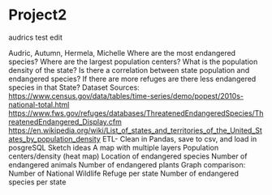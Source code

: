 # Project2

audrics test edit


Audric, Autumn, Hermela, Michelle
Where are the most endangered species?
Where are the largest population centers?
What is the population density of the state?
Is there a correlation between state population and endangered species?
If there are more refuges are there less endangered species in that State?
Dataset Sources:
https://www.census.gov/data/tables/time-series/demo/popest/2010s-national-total.html
https://www.fws.gov/refuges/databases/ThreatenedEndangeredSpecies/ThreatenedEndangered_Display.cfm
https://en.wikipedia.org/wiki/List_of_states_and_territories_of_the_United_States_by_population_density
ETL- Clean in Pandas, save to csv, and load in posgreSQL
Sketch ideas
A map with multiple layers
	Population centers/density (heat map)
	Location of endangered species
	Number of endangered animals
	Number of endangered plants
Graph comparison:
Number of National Wildlife Refuge per state
Number of endangered species per state
